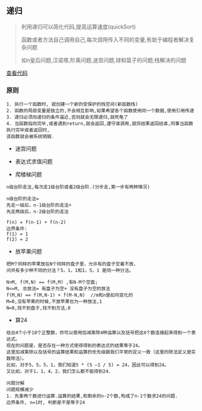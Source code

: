 ## 递归

> 利用递归可以简化代码,提高运算速度(quickSort)
> 
> 函数或者方法自己调用自己,每次调用传入不同的变量,有助于编程者解决复杂问题
>
> 如n皇后问题,汉诺塔,阶乘问题,迷宫问题,球和篮子的问题;栈解决的问题

[查看代码](recurDemo.go)

### 原则

```cgo
1. 执行一个函数时, 就创建一个新的受保护的栈空间(新函数栈)
2. 函数的局部变量是独立的,不会相互影响,如果希望各个函数使用同一个数据,使用引用传递
3. 递归必须向递归的条件逼近,否则就会无限递归,就死龟了
4. 当函数指向完毕,或者遇到return,就会返回,遵守谁调用,就将结果返回给谁,同事当函数执行完毕或者返回时,
该函数就会被系统销毁.

```

- 迷宫问题
- 表达式求值问题

- 爬楼梯问题

```cgo
n级台阶走法,每次走1级台阶或者2级台阶.(分步走,第一步有两种情况)

n级台阶的走法=
先走一级后，n-1级台阶的走法+
先走两级后，n-2级台阶的走法

f(n) = f(n-1) + f(n-2)
边界条件:
f(1) = 1 
f(2) = 2  

```
- 放苹果问题

```cgo
把M个同样的苹果放在N个同样的盘子里，允许有的盘子空着不放，
问共有多少种不同的分法？5，1，1和1，5，1 是同一种分法。

N>M, f(M,N) == f(M,M) ,有N-M个空盘;
N<=M, 总放法= 有盘子为空+ 没有盘子为空的放法
f(M,N) == f(M,N-1) + f(M-N,N)  //m和n是如何变化的
M=0,没有苹果的时候,不放苹果也为一种放法,1
N=0,找不到盘子,找不到方法,0

```

- 算24

```cgo
给出4个小于10个正整数，你可以使用加减乘除4种运算以及括号把这4个数连接起来得到一个表达式。
现在的问题是，是否存在一种方式使得得到的表达式的结果等于24。
这里加减乘除以及括号的运算结果和运算的优先级跟我们平常的定义一致（这里的除法定义是实数除法）。
比如，对于5，5，5，1，我们知道5 * (5 –1 / 5) = 24，因此可以得到24。
又比如，对于1，1，4，2，我们怎么都不能得到24.

问题分解
问题规模减少
1. 先拿两个数进行运算.运算的结果,和剩余的n-2个数,构成了n-1个数求24的问题.
边界条件, n=1时, 判断是不是等于24
```